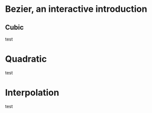 # Bezier, an interactive introduction

## Cubic

<div component="BezierPlayground" curve="[[50,450],[200,50],[800,50],[950,450]]">test</div>

# Quadratic

<div component="BezierPlayground"  curve="[[50,450],[200,50],[800,50],[800,300]]">test</div>

# Interpolation

<div component="BezierPlayground"  curve="[[50,450],[200,50],[800,50],[950,450]]">test</div>
